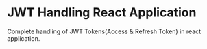 # JWT Handling React Application

Complete handling of JWT Tokens(Access & Refresh Token) in react application.
